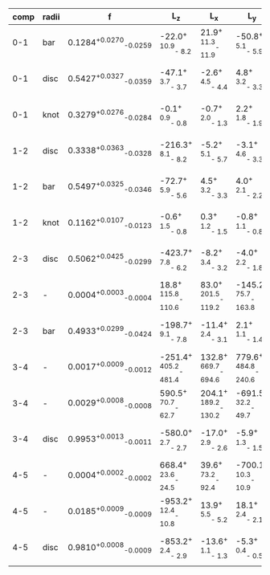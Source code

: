 |comp|radii| f | L<sub>z</sub> | L<sub>x</sub> | L<sub>y</sub> | angle | w<sub>z</sub> | w<sub>x</sub> | w<sub>y</sub> |
|---|---|---| ---| --- | ---| --- | --- | --- | --- |
|   0-1| bar| 0.1284<sup>+0.0270</sup><sub>-0.0259</sub>|  -22.0<sup>+  10.9</sup><sub>-   8.2</sub>|   21.9<sup>+  11.3</sup><sub>-  11.9</sub>|  -50.8<sup>+   5.1</sup><sub>-   5.9</sub>|  76.9<sup>+  7.4</sup><sub>-  6.6</sub>|   50.6<sup>+   7.4</sup><sub>-   7.7</sub>|   21.5<sup>+   3.7</sup><sub>-   3.5</sub>|   22.8<sup>+   8.8</sup><sub>-  10.1</sub>|
|   0-1| disc| 0.5427<sup>+0.0327</sup><sub>-0.0359</sub>|  -47.1<sup>+   3.7</sup><sub>-   3.7</sub>|   -2.6<sup>+   4.5</sup><sub>-   4.4</sub>|    4.8<sup>+   3.2</sup><sub>-   3.3</sub>|  57.7<sup>+  4.2</sup><sub>-  4.5</sub>|   90.2<sup>+   3.2</sup><sub>-   3.1</sub>|   67.7<sup>+   2.4</sup><sub>-   2.3</sub>|   63.4<sup>+   2.6</sup><sub>-   2.6</sub>|
|   0-1| knot| 0.3279<sup>+0.0276</sup><sub>-0.0284</sub>|   -0.1<sup>+   0.9</sup><sub>-   0.8</sub>|   -0.7<sup>+   2.0</sup><sub>-   1.3</sub>|    2.2<sup>+   1.8</sup><sub>-   1.9</sub>|  23.5<sup>+  8.2</sup><sub>-  7.4</sub>|   27.5<sup>+   2.6</sup><sub>-   2.4</sub>|   18.1<sup>+   2.9</sup><sub>-   3.0</sub>|   10.3<sup>+   0.5</sup><sub>-   0.2</sub>|
|   1-2| disc| 0.3338<sup>+0.0363</sup><sub>-0.0328</sub>| -216.3<sup>+   8.1</sup><sub>-   8.2</sub>|   -5.2<sup>+   5.1</sup><sub>-   5.7</sub>|   -3.1<sup>+   4.6</sup><sub>-   3.3</sub>|  47.5<sup>+ 16.4</sup><sub>- 14.6</sub>|  127.2<sup>+   4.7</sup><sub>-   4.0</sub>|  116.5<sup>+   4.5</sup><sub>-   3.9</sub>|   92.3<sup>+   4.2</sup><sub>-   4.1</sub>|
|   1-2| bar| 0.5497<sup>+0.0325</sup><sub>-0.0346</sub>|  -72.7<sup>+   5.9</sup><sub>-   5.6</sub>|    4.5<sup>+   3.2</sup><sub>-   3.3</sub>|    4.0<sup>+   2.1</sup><sub>-   2.2</sub>|  74.0<sup>+  2.0</sup><sub>-  2.0</sub>|   98.0<sup>+   3.1</sup><sub>-   2.9</sub>|   56.3<sup>+   2.5</sup><sub>-   2.5</sub>|   74.3<sup>+   3.0</sup><sub>-   2.8</sub>|
|   1-2| knot| 0.1162<sup>+0.0107</sup><sub>-0.0123</sub>|   -0.6<sup>+   1.5</sup><sub>-   0.8</sub>|    0.3<sup>+   1.2</sup><sub>-   1.5</sub>|   -0.8<sup>+   1.1</sup><sub>-   0.8</sub>|  52.6<sup>+  4.4</sup><sub>-  4.2</sub>|   26.2<sup>+   3.7</sup><sub>-   3.1</sub>|   10.6<sup>+   0.8</sup><sub>-   0.4</sub>|   15.4<sup>+   2.0</sup><sub>-   1.7</sub>|
|   2-3| disc| 0.5062<sup>+0.0425</sup><sub>-0.0299</sub>| -423.7<sup>+   7.8</sup><sub>-   6.2</sub>|   -8.2<sup>+   3.4</sup><sub>-   3.2</sub>|   -4.0<sup>+   2.2</sup><sub>-   1.8</sub>|  71.1<sup>+  4.0</sup><sub>-  4.4</sub>|  153.8<sup>+   2.6</sup><sub>-   2.1</sub>|  137.7<sup>+   2.9</sup><sub>-   2.0</sub>|  137.9<sup>+   2.0</sup><sub>-   2.5</sub>|
|   2-3| -| 0.0004<sup>+0.0003</sup><sub>-0.0004</sub>|   18.8<sup>+ 115.8</sup><sub>- 110.6</sub>|   83.0<sup>+ 201.5</sup><sub>- 119.2</sub>| -145.2<sup>+  75.7</sup><sub>- 163.8</sub>|  52.7<sup>+ 23.2</sup><sub>- 19.9</sub>|   13.5<sup>+   4.9</sup><sub>-   2.1</sub>|   14.6<sup>+   6.9</sup><sub>-   2.9</sub>|   11.7<sup>+   1.7</sup><sub>-   1.0</sub>|
|   2-3| bar| 0.4933<sup>+0.0299</sup><sub>-0.0424</sub>| -198.7<sup>+   9.1</sup><sub>-   7.8</sub>|  -11.4<sup>+   2.4</sup><sub>-   3.1</sub>|    2.1<sup>+   1.1</sup><sub>-   1.4</sub>|  74.4<sup>+  0.6</sup><sub>-  0.6</sub>|  133.5<sup>+   1.5</sup><sub>-   1.5</sub>|   64.1<sup>+   3.2</sup><sub>-   1.9</sub>|  135.0<sup>+   4.7</sup><sub>-   4.4</sub>|
|   3-4| -| 0.0017<sup>+0.0009</sup><sub>-0.0012</sub>| -251.4<sup>+ 405.2</sup><sub>- 481.4</sub>|  132.8<sup>+ 669.7</sup><sub>- 694.6</sub>|  779.6<sup>+ 484.8</sup><sub>- 240.6</sub>|  16.5<sup>+  8.4</sup><sub>- 10.1</sub>|   12.0<sup>+   2.3</sup><sub>-   1.2</sub>|   11.2<sup>+   1.1</sup><sub>-   0.7</sub>|   10.8<sup>+   0.9</sup><sub>-   0.5</sub>|
|   3-4| -| 0.0029<sup>+0.0008</sup><sub>-0.0008</sub>|  590.5<sup>+  70.7</sup><sub>-  62.7</sub>|  204.1<sup>+ 189.2</sup><sub>- 130.2</sub>| -691.5<sup>+  32.2</sup><sub>-  49.7</sub>|  22.4<sup>+ 11.7</sup><sub>- 15.9</sub>|   11.4<sup>+   1.4</sup><sub>-   0.8</sub>|   11.9<sup>+   1.8</sup><sub>-   1.1</sub>|   27.3<sup>+  11.5</sup><sub>-   6.1</sub>|
|   3-4| disc| 0.9953<sup>+0.0013</sup><sub>-0.0011</sub>| -580.0<sup>+   2.7</sup><sub>-   2.7</sub>|  -17.0<sup>+   2.9</sup><sub>-   2.6</sub>|   -5.9<sup>+   1.3</sup><sub>-   1.5</sub>|  69.5<sup>+  1.1</sup><sub>-  1.2</sub>|  159.4<sup>+   1.2</sup><sub>-   1.1</sub>|  125.7<sup>+   0.9</sup><sub>-   0.8</sub>|  221.8<sup>+   1.4</sup><sub>-   1.3</sub>|
|   4-5| -| 0.0004<sup>+0.0002</sup><sub>-0.0002</sub>|  668.4<sup>+  23.6</sup><sub>-  24.5</sub>|   39.6<sup>+  73.2</sup><sub>-  92.4</sub>| -700.1<sup>+  10.3</sup><sub>-  10.9</sub>|  15.9<sup>+  6.8</sup><sub>-  6.0</sub>|   19.5<sup>+   5.3</sup><sub>-   2.7</sub>|   11.5<sup>+   0.5</sup><sub>-   0.4</sub>|  235.3<sup>+  99.8</sup><sub>-  50.2</sub>|
|   4-5| -| 0.0185<sup>+0.0009</sup><sub>-0.0009</sub>| -953.2<sup>+  12.4</sup><sub>-  10.8</sub>|   13.9<sup>+   5.5</sup><sub>-   5.2</sub>|   18.1<sup>+   2.4</sup><sub>-   2.1</sub>|  53.4<sup>+  5.3</sup><sub>-  7.0</sub>|   30.2<sup>+   6.3</sup><sub>-   3.6</sub>|   12.2<sup>+   0.5</sup><sub>-   0.4</sub>|   90.4<sup>+  12.8</sup><sub>-  11.9</sub>|
|   4-5| disc| 0.9810<sup>+0.0008</sup><sub>-0.0009</sub>| -853.2<sup>+   2.4</sup><sub>-   2.9</sub>|  -13.6<sup>+   1.1</sup><sub>-   1.3</sub>|   -5.3<sup>+   0.4</sup><sub>-   0.5</sub>|  76.1<sup>+  0.8</sup><sub>-  0.8</sub>|  169.6<sup>+   0.9</sup><sub>-   1.1</sub>|  133.1<sup>+   0.6</sup><sub>-   0.6</sub>|  276.1<sup>+   0.4</sup><sub>-   0.4</sub>|
